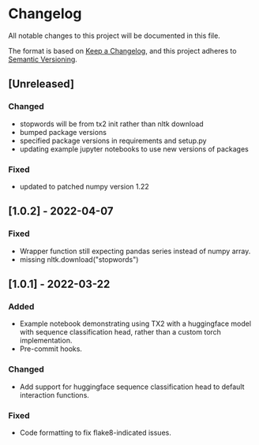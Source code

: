 # Changelog
All notable changes to this project will be documented in this file.

The format is based on [Keep a Changelog](https://keepachangelog.com/en/1.0.0/),
and this project adheres to [Semantic Versioning](https://semver.org/spec/v2.0.0.html).

## [Unreleased]

### Changed
- stopwords will be from tx2 init rather than nltk download
- bumped package versions
- specified package versions in requirements and setup.py
- updating example jupyter notebooks to use new versions of packages

### Fixed 
- updated to patched numpy version 1.22



## [1.0.2] - 2022-04-07

### Fixed
- Wrapper function still expecting pandas series instead of numpy array.
- missing nltk.download("stopwords")




## [1.0.1] - 2022-03-22

### Added
- Example notebook demonstrating using TX2 with a huggingface model with
  sequence classification head, rather than a custom torch implementation.
- Pre-commit hooks.

### Changed
- Add support for huggingface sequence classification head to default
  interaction functions.

### Fixed
- Code formatting to fix flake8-indicated issues.

